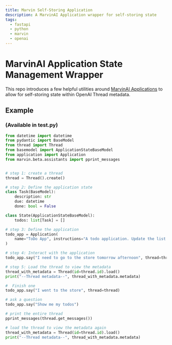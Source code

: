 ```yaml
---
title: Marvin Self-Storing Application
description: A MarvinAI Application wrapper for self-storing state
tags:
  - fastapi
  - python
  - marvin
  - openai
---
```


# MarvinAI Application State Management Wrapper

This repo introduces a few helpful utilities around [MarvinAI Applications](https://www.askmarvin.ai/docs/interactive/applications/) to allow for self-storing state within OpenAI Thread metadata.

## Example

### (Available in test.py)

```python
from datetime import datetime
from pydantic import BaseModel
from thread import Thread
from basemodel import ApplicationStateBaseModel
from application import Application
from marvin.beta.assistants import pprint_messages


# step 1: create a thread
thread = Thread().create()

# step 2: Define the application state
class Task(BaseModel):
    description: str
    due: datetime
    done: bool = False

class State(ApplicationStateBaseModel):
    todos: list[Task] = []

# step 3: Define the application
todo_app = Application(
    name="ToDo App", instructions="A todo application. Update the list of todos with simple tasks. Carefully manipulate state.", state_class=State
)

# step 4: Interact with the application
todo_app.say("I need to go to the store tomorrow afternoon", thread=thread)

# step 5: Load the thread to view the metadata
thread_with_metadata = Thread(id=thread.id).load()
print("--Thread metadata--", thread_with_metadata.metadata)

#  Finish one
todo_app.say("I went to the store", thread=thread)

# ask a question
todo_app.say("Show me my todos")

# print the entire thread
pprint_messages(thread.get_messages())

# load the thread to view the metadata again
thread_with_metadata = Thread(id=thread.id).load()
print("--Thread metadata--", thread_with_metadata.metadata)
```
